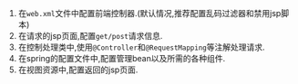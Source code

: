 1. 在`web.xml`文件中配置前端控制器.(默认情况,推荐配置乱码过滤器和禁用jsp脚本)  
1. 在请求的jsp页面,配置`get/post`请求信息.  
1. 在控制处理类中,使用`@Controller`和`@RequestMapping`等注解处理请求.  
1. 在spring的配置文件中,配置管理bean以及所需的各种组件.  
1. 在视图资源中,配置返回的jsp页面.  
